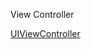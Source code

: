 View Controller

[UIViewController](https://developer.apple.com/documentation/uikit/uiviewcontroller/)
